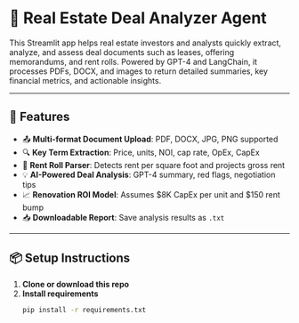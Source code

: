 # 🏢 Real Estate Deal Analyzer Agent

This Streamlit app helps real estate investors and analysts quickly extract, analyze, and assess deal documents such as leases, offering memorandums, and rent rolls. Powered by GPT-4 and LangChain, it processes PDFs, DOCX, and images to return detailed summaries, key financial metrics, and actionable insights.

---

## 🚀 Features

- 📤 **Multi-format Document Upload**: PDF, DOCX, JPG, PNG supported
- 🔍 **Key Term Extraction**: Price, units, NOI, cap rate, OpEx, CapEx
- 🧾 **Rent Roll Parser**: Detects rent per square foot and projects gross rent
- 💡 **AI-Powered Deal Analysis**: GPT-4 summary, red flags, negotiation tips
- 📈 **Renovation ROI Model**: Assumes $8K CapEx per unit and $150 rent bump
- 📥 **Downloadable Report**: Save analysis results as `.txt`

---

## 📦 Setup Instructions

1. **Clone or download this repo**
2. **Install requirements**
   ```bash
   pip install -r requirements.txt

